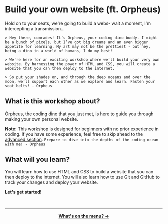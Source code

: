 # Build your own website (ft. Orpheus)

Hold on to your seats, we're going to build a webs- wait a moment, I'm intercepting a transmission...

`> Hey there, comrades! It’s Orpheus, your coding dino buddy. I might be a bunch of pixels, but I’ve got big dreams and an even bigger appetite for learning. My art may not be the prettiest - but hey, being a dino in a world of humans, I do my best!`

`> We're here for an exciting workshop where we'll build your very own website. By harnessing the power of HTML and CSS, you will create a website that you can then deploy to the internet.`

`> So put your shades on, and through the deep oceans and over the moon, we’ll support each other as we explore and learn. Fasten your seat belts! - Orpheus`

## What is this workshop about?

Orpheus, the coding dino that you just met, is here to guide you through making your own personal website.

**Note:** This workshop is designed for beginners with no prior experience in coding. If you have some experience, feel free to skip ahead to the [advanced section](tutorial/advanced/table-of-contents.md). `Prepare to dive into the depths of the coding ocean with me! - Orpheus`

## What will you learn?

You will learn how to use HTML and CSS to build a website that you can then deploy to the internet. You will also learn how to use Git and GitHub to track your changes and deploy your website.

**Let's get started!**

<br />

---

<p align="center">
    <b>
        <a href="/tutorial/table-of-contents.md">
            What's on the menu? →
        </a>
    </b>
</p>

<br />
